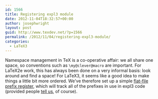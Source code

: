 ```yaml
---
id: 1566
title: Registering expl3 module
date: 2012-11-04T18:32:57+00:00
author: josephwright
layout: post
guid: http://www.texdev.net/?p=1566
permalink: /2012/11/04/registering-expl3-module/
categories:
  - LaTeX3
---
```

Namespace management in TeX is a co-operative affair: we all share one space, so conventions such as <code>\my@clever@macro</code> are important. For LaTeX2e work, this has always been done on a very informal basis: look around and find a space! For LaTeX3, it seems like a good idea to make things a little bit more ordered. We've therefore set up a simple <a href="https://github.com/latex3/svn-mirror/blob/master/l3kernel/l3prefixes.csv">flat-file prefix register</a>, which will track all of the prefixes in use in expl3 code (provided people <a href="mailto:modules@latex-project.org">tell us</a>, of course).
